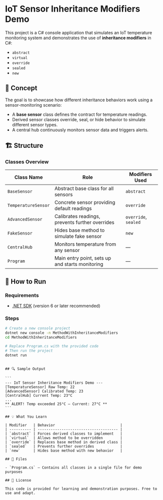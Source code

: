 # IoT Sensor Inheritance Modifiers Demo

This project is a C# console application that simulates an IoT temperature monitoring system and demonstrates the use of **inheritance modifiers** in C#:

- `abstract`
- `virtual`
- `override`
- `sealed`
- `new`

## 🧠 Concept

The goal is to showcase how different inheritance behaviors work using a sensor-monitoring scenario:

- A **base sensor** class defines the contract for temperature readings.
- Derived sensor classes override, seal, or hide behavior to simulate different sensor types.
- A central hub continuously monitors sensor data and triggers alerts.

## 🏗️ Structure

### Classes Overview

| Class Name          | Role                                            | Modifiers Used       |
| ------------------- | ----------------------------------------------- | -------------------- |
| `BaseSensor`        | Abstract base class for all sensors             | `abstract`           |
| `TemperatureSensor` | Concrete sensor providing default readings      | `override`           |
| `AdvancedSensor`    | Calibrates readings, prevents further overrides | `override`, `sealed` |
| `FakeSensor`        | Hides base method to simulate fake sensor       | `new`                |
| `CentralHub`        | Monitors temperature from any sensor            | —                    |
| `Program`           | Main entry point, sets up and starts monitoring | —                    |

## 🚀 How to Run

### Requirements

- [.NET SDK](https://dotnet.microsoft.com/download) (version 6 or later recommended)

### Steps

```bash
# Create a new console project
dotnet new console -n MethodWithInheritanceModifiers
cd MethodWithInheritanceModifiers

# Replace Program.cs with the provided code
# Then run the project
dotnet run
```

````

## 🔍 Sample Output

```
--- IoT Sensor Inheritance Modifiers Demo ---
[TemperatureSensor] Raw Temp: 22
[AdvancedSensor] Calibrated Temp: 23
[CentralHub] Current Temp: 23°C
...
** ALERT! Temp exceeded 25°C — Current: 27°C **
```

## 💡 What You Learn

| Modifier   | Behavior                              |
| ---------- | ------------------------------------- |
| `abstract` | Forces derived classes to implement   |
| `virtual`  | Allows method to be overridden        |
| `override` | Replaces base method in derived class |
| `sealed`   | Prevents further overrides            |
| `new`      | Hides base method with new behavior   |

## 📁 Files

- `Program.cs` – Contains all classes in a single file for demo purposes

## 📜 License

This code is provided for learning and demonstration purposes. Free to use and adapt.
````
